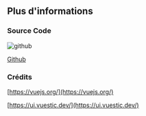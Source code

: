 ## Plus d'informations

### Source Code

<img class="footerimg" src="/icons/github-mark.png" alt="github" />

[Github](https://github.com/digital-codes/klimaDashboard)

  

### Crédits
[https://vuejs.org/](https://vuejs.org/)

[https://ui.vuestic.dev/](https://ui.vuestic.dev/)
